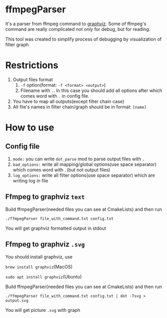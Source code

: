 # ffmpegParser

It's a parser from ffmpeg command to [graphviz](https://graphviz.or). Some of ffmpeg's command are really complicated
not only for debug, but for reading.

This tool was created to simplify process of debugging by visualization of filter graph

# Restrictions

1. Output files format
    1. `-f` option(format: `-f <format> <output>`)
    2. Filename with `.`. In this case you should add all options after which comes word with `.` in config file.
2. You have to map all outputs(except filter chain case)
3. All file's names in filter chain/graph should be in format: `[name]`

# How to use

## Config file

1. `mode:` you can write `dot_parse` mod to parse output files with `.`
2. `bad_options:` write all mapping/global options(use space separator) which comes word with `.`(but not output files)
3. `log_options:` write all filter options(use space separator) which are writing log in file

## Ffmpeg to graphviz `text`

Build ffmpegParser(needed files you can see at CmakeLists) and then run

`./ffmpegParser file_with_command.txt config.txt`

You will get graphviz formatted output in stdout

## Ffmpeg to graphviz `.svg`

You should install graphviz, use

`brew install graphviz`(MacOS)

`sudo apt install graphviz`(Ubuntu)

Build ffmpegParser(needed files you can see at CmakeLists) and then run

`./ffmpegParser file_with_command.txt config.txt | dot -Tsvg > output.svg`

You will get picture `.svg` with graph
